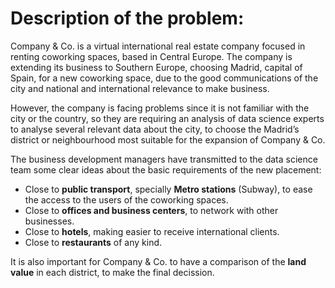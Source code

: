 # Description of the problem:

Company & Co. is a virtual international real estate company focused in renting coworking spaces, based in Central Europe. The company is extending its business to Southern Europe, choosing Madrid, capital of Spain, for a new coworking space, due to the good communications of the city and national and international relevance to make business.

However, the company is facing problems since it is not familiar with the city or the country, so they are requiring an analysis of data science experts to analyse several relevant data about the city, to choose the Madrid’s district or neighbourhood most suitable for the expansion of Company & Co.

The business development managers have transmitted to the data science team some clear ideas about the basic requirements of the new placement:

- Close to <b>public transport</b>, specially <b>Metro stations</b> (Subway), to ease the access to the users of the coworking spaces.
- Close to <b>offices and business centers</b>, to network with other businesses.
- Close to <b>hotels</b>, making easier to receive international clients.
- Close to <b>restaurants</b> of any kind.

It is also important for Company & Co. to have a comparison of the <b>land value</b> in each district, to make the final decission.
